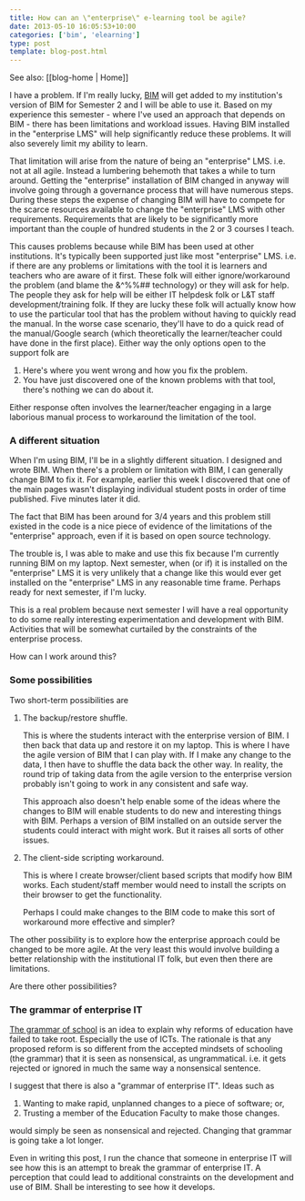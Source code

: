 ```yaml
---
title: How can an \"enterprise\" e-learning tool be agile?
date: 2013-05-10 16:05:53+10:00
categories: ['bim', 'elearning']
type: post
template: blog-post.html
---
```


See also: [[blog-home | Home]]

I have a problem. If I'm really lucky, [BIM](/blog2/research/bam-blog-aggregation-management/) will get added to my institution's version of BIM for Semester 2 and I will be able to use it. Based on my experience this semester - where I've used an approach that depends on BIM - there has been limitations and workload issues. Having BIM installed in the "enterprise LMS" will help significantly reduce these problems. It will also severely limit my ability to learn.

That limitation will arise from the nature of being an "enterprise" LMS. i.e. not at all agile. Instead a lumbering behemoth that takes a while to turn around. Getting the "enterprise" installation of BIM changed in anyway will involve going through a governance process that will have numerous steps. During these steps the expense of changing BIM will have to compete for the scarce resources available to change the "enterprise" LMS with other requirements. Requirements that are likely to be significantly more important than the couple of hundred students in the 2 or 3 courses I teach.

This causes problems because while BIM has been used at other institutions. It's typically been supported just like most "enterprise" LMS. i.e. if there are any problems or limitations with the tool it is learners and teachers who are aware of it first. These folk will either ignore/workaround the problem (and blame the &^%%## technology) or they will ask for help. The people they ask for help will be either IT helpdesk folk or L&T staff development/training folk. If they are lucky these folk will actually know how to use the particular tool that has the problem without having to quickly read the manual. In the worse case scenario, they'll have to do a quick read of the manual/Google search (which theoretically the learner/teacher could have done in the first place). Either way the only options open to the support folk are

1. Here's where you went wrong and how you fix the problem.
2. You have just discovered one of the known problems with that tool, there's nothing we can do about it.

Either response often involves the learner/teacher engaging in a large laborious manual process to workaround the limitation of the tool.

### A different situation

When I'm using BIM, I'll be in a slightly different situation. I designed and wrote BIM. When there's a problem or limitation with BIM, I can generally change BIM to fix it. For example, earlier this week I discovered that one of the main pages wasn't displaying individual student posts in order of time published. Five minutes later it did.

The fact that BIM has been around for 3/4 years and this problem still existed in the code is a nice piece of evidence of the limitations of the "enterprise" approach, even if it is based on open source technology.

The trouble is, I was able to make and use this fix because I'm currently running BIM on my laptop. Next semester, when (or if) it is installed on the "enterprise" LMS it is very unlikely that a change like this would ever get installed on the "enterprise" LMS in any reasonable time frame. Perhaps ready for next semester, if I'm lucky.

This is a real problem because next semester I will have a real opportunity to do some really interesting experimentation and development with BIM. Activities that will be somewhat curtailed by the constraints of the enterprise process.

How can I work around this?

### Some possibilities

Two short-term possibilities are

1. The backup/restore shuffle.
    
    This is where the students interact with the enterprise version of BIM. I then back that data up and restore it on my laptop. This is where I have the agile version of BIM that I can play with. If I make any change to the data, I then have to shuffle the data back the other way. In reality, the round trip of taking data from the agile version to the enterprise version probably isn't going to work in any consistent and safe way.
    
    This approach also doesn't help enable some of the ideas where the changes to BIM will enable students to do new and interesting things with BIM. Perhaps a version of BIM installed on an outside server the students could interact with might work. But it raises all sorts of other issues.
    
2. The client-side scripting workaround.
    
    This is where I create browser/client based scripts that modify how BIM works. Each student/staff member would need to install the scripts on their browser to get the functionality.
    
    Perhaps I could make changes to the BIM code to make this sort of workaround more effective and simpler?
    

The other possibility is to explore how the enterprise approach could be changed to be more agile. At the very least this would involve building a better relationship with the institutional IT folk, but even then there are limitations.

Are there other possibilities?

### The grammar of enterprise IT

[The grammar of school](/blog2/2009/04/24/models-of-growth-responding-to-the-grammar-of-school/) is an idea to explain why reforms of education have failed to take root. Especially the use of ICTs. The rationale is that any proposed reform is so different from the accepted mindsets of schooling (the grammar) that it is seen as nonsensical, as ungrammatical. i.e. it gets rejected or ignored in much the same way a nonsensical sentence.

I suggest that there is also a "grammar of enterprise IT". Ideas such as

1. Wanting to make rapid, unplanned changes to a piece of software; or,
2. Trusting a member of the Education Faculty to make those changes.

would simply be seen as nonsensical and rejected. Changing that grammar is going take a lot longer.

Even in writing this post, I run the chance that someone in enterprise IT will see how this is an attempt to break the grammar of enterprise IT. A perception that could lead to additional constraints on the development and use of BIM. Shall be interesting to see how it develops.